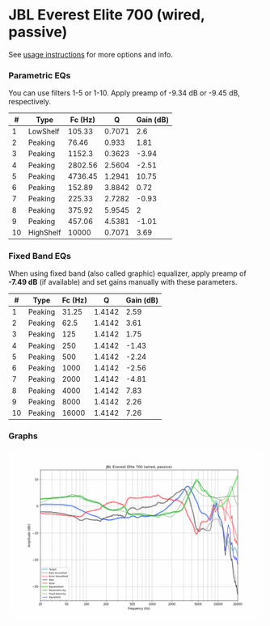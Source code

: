 # JBL Everest Elite 700 (wired, passive)
See [usage instructions](https://github.com/jaakkopasanen/AutoEq#usage) for more options and info.

### Parametric EQs
You can use filters 1-5 or 1-10. Apply preamp of -9.34 dB or -9.45 dB, respectively.

|   # | Type      |   Fc (Hz) |      Q |   Gain (dB) |
|-----|-----------|-----------|--------|-------------|
|   1 | LowShelf  |    105.33 | 0.7071 |        2.6  |
|   2 | Peaking   |     76.46 | 0.933  |        1.81 |
|   3 | Peaking   |   1152.3  | 0.3623 |       -3.94 |
|   4 | Peaking   |   2802.56 | 2.5604 |       -2.51 |
|   5 | Peaking   |   4736.45 | 1.2941 |       10.75 |
|   6 | Peaking   |    152.89 | 3.8842 |        0.72 |
|   7 | Peaking   |    225.33 | 2.7282 |       -0.93 |
|   8 | Peaking   |    375.92 | 5.9545 |        2    |
|   9 | Peaking   |    457.06 | 4.5381 |       -1.01 |
|  10 | HighShelf |  10000    | 0.7071 |        3.69 |

### Fixed Band EQs
When using fixed band (also called graphic) equalizer, apply preamp of **-7.49 dB** (if available) and set gains manually with these parameters.

|   # | Type    |   Fc (Hz) |      Q |   Gain (dB) |
|-----|---------|-----------|--------|-------------|
|   1 | Peaking |     31.25 | 1.4142 |        2.59 |
|   2 | Peaking |     62.5  | 1.4142 |        3.61 |
|   3 | Peaking |    125    | 1.4142 |        1.75 |
|   4 | Peaking |    250    | 1.4142 |       -1.43 |
|   5 | Peaking |    500    | 1.4142 |       -2.24 |
|   6 | Peaking |   1000    | 1.4142 |       -2.56 |
|   7 | Peaking |   2000    | 1.4142 |       -4.81 |
|   8 | Peaking |   4000    | 1.4142 |        7.83 |
|   9 | Peaking |   8000    | 1.4142 |        2.26 |
|  10 | Peaking |  16000    | 1.4142 |        7.26 |

### Graphs
![](./JBL%20Everest%20Elite%20700%20(wired,%20passive).png)
